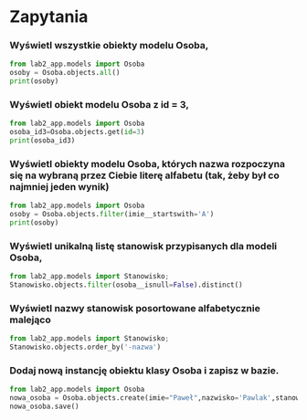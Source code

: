 # Zapytania

### Wyświetl wszystkie obiekty modelu Osoba,

```python
from lab2_app.models import Osoba      
osoby = Osoba.objects.all()
print(osoby)
```

### Wyświetl obiekt modelu Osoba z id = 3,

```python
from lab2_app.models import Osoba      
osoba_id3=Osoba.objects.get(id=3)
print(osoba_id3)
```

### Wyświetl obiekty modelu Osoba, których nazwa rozpoczyna się na wybraną przez Ciebie literę alfabetu (tak, żeby był co najmniej jeden wynik)

```python
from lab2_app.models import Osoba
osoby = Osoba.objects.filter(imie__startswith='A')
print(osoby)
```

### Wyświetl unikalną listę stanowisk przypisanych dla modeli Osoba,

```python
from lab2_app.models import Stanowisko;
Stanowisko.objects.filter(osoba__isnull=False).distinct()
```

### Wyświetl nazwy stanowisk posortowane alfabetycznie malejąco

```python
from lab2_app.models import Stanowisko;
Stanowisko.objects.order_by('-nazwa')
```

### Dodaj nową instancję obiektu klasy Osoba i zapisz w bazie.

```python
from lab2_app.models import Osoba
nowa_osoba = Osoba.objects.create(imie="Paweł",nazwisko='Pawlak',stanowisko_id=2,plec=1)
nowa_osoba.save()
```